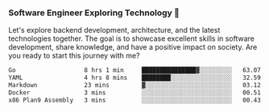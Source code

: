 ### Software Engineer Exploring Technology 🚀 

Let's explore backend development, architecture, and the latest technologies together. The goal is to showcase excellent skills in software development, share knowledge, and have a positive impact on society. Are you ready to start this journey with me?

<!--START_SECTION:waka-->

```txt
Go                   8 hrs 1 min     ███████████████▓░░░░░░░░░   63.07 %
YAML                 4 hrs 8 mins    ████████░░░░░░░░░░░░░░░░░   32.59 %
Markdown             23 mins         ▓░░░░░░░░░░░░░░░░░░░░░░░░   03.12 %
Docker               3 mins          ░░░░░░░░░░░░░░░░░░░░░░░░░   00.51 %
x86 Plan9 Assembly   3 mins          ░░░░░░░░░░░░░░░░░░░░░░░░░   00.43 %
```

<!--END_SECTION:waka-->
